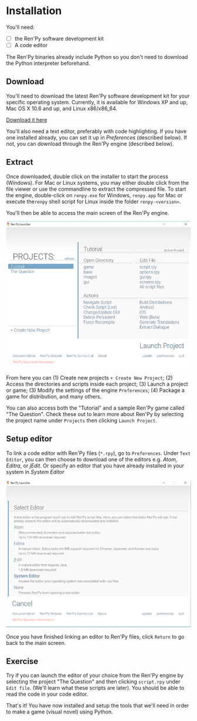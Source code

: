 # Installation

You'll need:

- [ ] the Ren'Py software development kit
- [ ] A code editor

The Ren'Py binaries already include Python so you don't need to download the Python interpreter beforehand. 

## Download

You'll need to download the latest Ren'Py software development kit for your specific operating system. Currently, it is available for Windows XP and up, Mac OS X  10.6 and up, and Linux x86/x86_64. 

[Download it here](https://www.renpy.org/latest.html)

You'll also need a text editor, preferably with code highlighting. If you have one installed already, you can set it up in *Preferences* (described below). If not, you can download through the Ren'Py engine (described below).

## Extract

Once downloaded, double click on the installer to start the process (Windows). For Mac or Linux systems, you may either double click from the file viewer or use the commandline to extract the compressed file.  To start the engine, double-click on `renpy.exe`  for Windows, `renpy.app` for Mac or execute the`renpy` shell script for Linux inside the folder `renpy-<version>`.

You'll then be able to access the main screen of the Ren'Py engine.

<img src="images/renpy_engine.png" width=600 height=400 />

From here you can (1) Create new projects `+ Create New Project`;  (2) Access the directories and scripts inside each project; (3) Launch a project or game; (3) Modify the settings of the engine `Preferences`; (4) Package a game for distribution, and many others.

You can also access both the "Tutorial" and a sample Ren'Py game called "The Question". Check these out to learn more about Ren'Py by selecting the project name under `Projects` then clicking `Launch Project`.

## Setup editor

To link a code editor with Ren'Py files (`*.rpy`), go to `Preferences`. Under `Text Editor`, you can then choose to download one of the editors e.g. *Atom, Editra*, or  *jEdit*. Or specify an editor that you have already installed in your system in  *System Editor* 

<img src="images/renpy_editor.png" width=600 height=400 />

Once you have finished linking an editor to Ren'Py files, click `Return` to go back to the main screen.



## Exercise

Try if you can launch the editor of your choice from the Ren'Py engine by selecting the project "The Question" and then clicking `script.rpy` under `Edit file`. (We'll learn what these scripts are later). You should be able to read the code in your code editor.

That's it! You have now installed and setup the tools that we'll need in order to make a game (visual novel) using Python.
